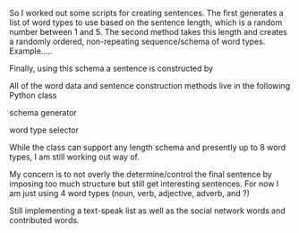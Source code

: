 So I worked out some scripts for creating sentences.  The first generates a list of word types to use based on the sentence length, which is a random number between 1 and 5.  The second method takes this length and creates a randomly ordered, non-repeating sequence/schema of word types.  Example…..

Finally, using this schema a sentence is constructed by 

All of the word data and sentence construction methods live in the following Python class 

schema generator

word type selector


While the class can support any length schema and presently up to 8 word types, I am still working out way of.

My concern is to not overly the determine/control the final sentence by imposing too much structure but still get interesting sentences.  For now I am just using 4 word types (noun, verb, adjective, adverb, and ?) 

Still implementing a text-speak list as well as the social network words and contributed words.  